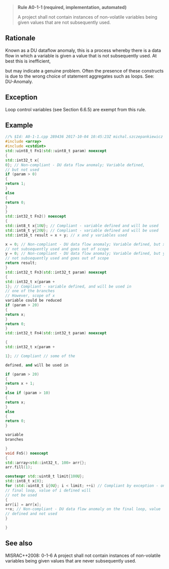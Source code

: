 > **Rule A0-1-1 (required, implementation, automated)**
>
> A project shall not contain instances of non-volatile variables being
> given values that are not subsequently used.

## Rationale

Known as a DU dataflow anomaly, this is a process whereby there is a data flow in which
a variable is given a value that is not subsequently used. At best this is inefficient,

but may indicate a genuine problem. Often the presence of these constructs is due to
the wrong choice of statement aggregates such as loops.
See: DU-Anomaly.

## Exception

Loop control variables (see Section 6.6.5) are exempt from this rule.

## Example

```cpp
//% $Id: A0-1-1.cpp 289436 2017-10-04 10:45:23Z michal.szczepankiewicz $
#include <array>
#include <cstdint>
std::uint8_t Fn1(std::uint8_t param) noexcept
{
std::int32_t x{
0}; // Non-compliant - DU data flow anomaly; Variable defined,
// but not used
if (param > 0)
{
return 1;
}
else
{
return 0;
}
}
std::int32_t Fn2() noexcept
{
std::int8_t x{10U}; // Compliant - variable defined and will be used
std::int8_t y{20U}; // Compliant - variable defined and will be used
std::int16_t result = x + y; // x and y variables used

x = 0; // Non-compliant - DU data flow anomaly; Variable defined, but x is
// not subsequently used and goes out of scope
y = 0; // Non-compliant - DU data flow anomaly; Variable defined, but y is
// not subsequently used and goes out of scope
return result;
}
std::int32_t Fn3(std::int32_t param) noexcept
{
std::int32_t x{param +
1}; // Compliant - variable defined, and will be used in
// one of the branches
// However, scope of x
variable could be reduced
if (param > 20)
{
return x;
}
return 0;
}
std::int32_t Fn4(std::int32_t param) noexcept

{
std::int32_t x{param +

1}; // Compliant // some of the

defined, and will be used in

if (param > 20)
{
return x + 1;
}
else if (param > 10)
{
return x;
}
else
{
return 0;
}

variable
branches

}
void Fn5() noexcept
{
std::array<std::int32_t, 100> arr{};
arr.fill(1);

constexpr std::uint8_t limit{100U};
std::int8_t x{0};
for (std::uint8_t i{0U}; i < limit; ++i) // Compliant by exception - on the
// final loop, value of i defined will
// not be used
{
arr[i] = arr[x];
++x; // Non-compliant - DU data flow anomaly on the final loop, value
// defined and not used
}

}

```

## See also

MISRAC++2008: 0-1-6 A project shall not contain instances of non-volatile
variables being given values that are never subsequently used.
